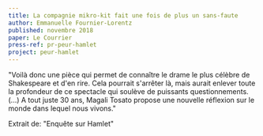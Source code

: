 ```yaml
---
title: La compagnie mikro-kit fait une fois de plus un sans-faute
author: Emmanuelle Fournier-Lorentz
published: novembre 2018
paper: Le Courrier
press-ref: pr-peur-hamlet
project: peur-hamlet
---
```


"Voilà donc une pièce qui permet de connaître le drame le plus célèbre de Shakespeare et d'en rire. Cela pourrait s'arrêter là, mais aurait enlever toute la profondeur de ce spectacle qui soulève de puissants questionnements. (...) A tout juste 30 ans, Magali Tosato propose une nouvelle réflexion sur le monde dans lequel nous vivons."


Extrait de: "Enquête sur Hamlet"

